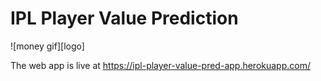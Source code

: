 # IPL Player Value Prediction

![money gif][logo]

[money]: https://github.com/adityarc19/IPL-player-value-prediction/blob/main/images/dollar-gif.gif

The web app is live at https://ipl-player-value-pred-app.herokuapp.com/
